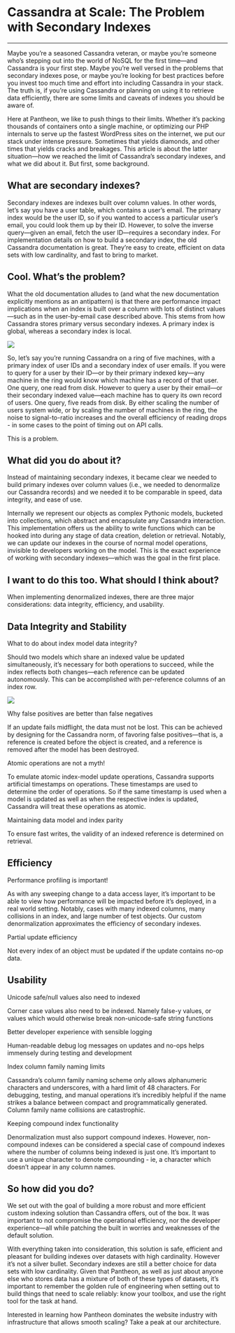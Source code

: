 # Cassandra at Scale: The Problem with Secondary Indexes

---

Maybe you’re a seasoned Cassandra veteran, or maybe you’re someone who’s stepping out into the world of NoSQL for the first time—and Cassandra is your first step. Maybe you’re well versed in the problems that secondary indexes pose, or maybe you’re looking for best practices before you invest too much time and effort into including Cassandra in your stack. The truth is, if you’re using Cassandra or planning on using it to retrieve data efficiently, there are some limits and caveats of indexes you should be aware of.

Here at Pantheon, we like to push things to their limits. Whether it’s packing thousands of containers onto a single machine, or optimizing our PHP internals to serve up the fastest WordPress sites on the internet, we put our stack under intense pressure. Sometimes that yields diamonds, and other times that yields cracks and breakages. This article is about the latter situation—how we reached the limit of Cassandra’s secondary indexes, and what we did about it. But first, some background.

## What are secondary indexes?

Secondary indexes are indexes built over column values. In other words, let’s say you have a user table, which contains a user’s email. The primary index would be the user ID, so if you wanted to access a particular user’s email, you could look them up by their ID. However, to solve the inverse query—given an email, fetch the user ID—requires a secondary index. For implementation details on how to build a secondary index, the old Cassandra documentation is great. They’re easy to create, efficient on data sets with low cardinality, and fast to bring to market.

## Cool. What’s the problem?

What the old documentation alludes to (and what the new documentation explicitly mentions as an antipattern) is that there are performance impact implications when an index is built over a column with lots of distinct values—such as in the user-by-email case described above. This stems from how Cassandra stores primary versus secondary indexes. A primary index is global, whereas a secondary index is local.

![](img/si_1.png)

So, let’s say you’re running Cassandra on a ring of five machines, with a primary index of user IDs and a secondary index of user emails. If you were to query for a user by their ID—or by their primary indexed key—any machine in the ring would know which machine has a record of that user. One query, one read from disk. However to query a user by their email—or their secondary indexed value—each machine has to query its own record of users. One query, five reads from disk. By either scaling the number of users system wide, or by scaling the number of machines in the ring, the noise to signal-to-ratio increases and the overall efficiency of reading drops - in some cases to the point of timing out on API calls.

This is a problem.

## What did you do about it?

Instead of maintaining secondary indexes, it became clear we needed to build primary indexes over column values (i.e., we needed to denormalize our Cassandra records) and we needed it to be comparable in speed, data integrity, and ease of use.

Internally we represent our objects as complex Pythonic models, bucketed into collections, which abstract and encapsulate any Cassandra interaction. This implementation offers us the ability to write functions which can be hooked into during any stage of data creation, deletion or retrieval. Notably, we can update our indexes in the course of normal model operations, invisible to developers working on the model. This is the exact experience of working with secondary indexes—which was the goal in the first place.

## I want to do this too. What should I think about?

When implementing denormalized indexes, there are three major considerations: data integrity, efficiency, and usability.

## Data Integrity and Stability

What to do about index model data integrity?

Should two models which share an indexed value be updated simultaneously, it’s necessary for both operations to succeed, while the index reflects both changes—each reference can be updated autonomously. This can be accomplished with per-reference columns of an index row.

![](img/si_2.png)

Why false positives are better than false negatives

If an update fails midflight, the data must not be lost. This can be achieved by designing for the Cassandra norm, of favoring false positives—that is, a reference is created before the object is created, and a reference is removed after the model has been destroyed.

Atomic operations are not a myth!

To emulate atomic index-model update operations, Cassandra supports artificial timestamps on operations. These timestamps are used to determine the order of operations. So if the same timestamp is used when a model is updated as well as when the respective index is updated, Cassandra will treat these operations as atomic.

Maintaining data model and index parity

To ensure fast writes, the validity of an indexed reference is determined on retrieval.

## Efficiency

Performance profiling is important!

As with any sweeping change to a data access layer, it’s important to be able to view how performance will be impacted before it’s deployed, in a real world setting. Notably, cases with many indexed columns, many collisions in an index, and large number of test objects. Our custom denormalization approximates the efficiency of secondary indexes.

Partial update efficiency

Not every index of an object must be updated if the update contains no-op data.

## Usability

Unicode safe/null values also need to indexed

Corner case values also need to be indexed. Namely false-y values, or values which would otherwise break non-unicode-safe string functions

Better developer experience with sensible logging

Human-readable debug log messages on updates and no-ops helps immensely during testing and development

Index column family naming limits

Cassandra’s column family naming scheme only allows alphanumeric characters and underscores, with a hard limit of 48 characters. For debugging, testing, and manual operations it’s incredibly helpful if the name strikes a balance between compact and programmatically generated. Column family name collisions are catastrophic.

Keeping compound index functionality

Denormalization must also support compound indexes. However, non-compound indexes can be considered a special case of compound indexes where the number of columns being indexed is just one. It’s important to use a unique character to denote compounding - ie, a character which doesn’t appear in any column names.

## So how did you do?

We set out with the goal of building a more robust and more efficient custom indexing solution than Cassandra offers, out of the box. It was important to not compromise the operational efficiency, nor the developer experience—all while patching the built in worries and weaknesses of the default solution.

With everything taken into consideration, this solution is safe, efficient and pleasant for building indexes over datasets with high cardinality. However it’s not a silver bullet. Secondary indexes are still a better choice for data sets with low cardinality. Given that Pantheon, as well as just about anyone else who stores data has a mixture of both of these types of datasets, it’s important to remember the golden rule of engineering when setting out to build things that need to scale reliably: know your toolbox, and use the right tool for the task at hand.

Interested in learning how Pantheon dominates the website industry with infrastructure that allows smooth scaling? Take a peak at our architecture.
